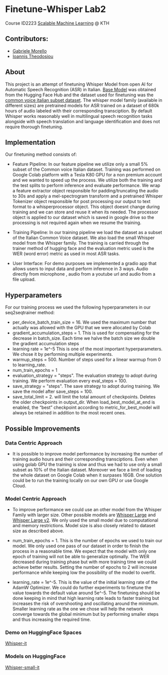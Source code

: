 # Finetune-Whisper Lab2

Course ID2223 [Scalable Machine Learning](https://id2223kth.github.io/) @ KTH 

## Contributors: 

- [Gabriele Morello](https://github.com/GGmorello)
- [Ioannis Theodosiou](https://github.com/GiannisTheo)

## About

This project is an attempt of finetuning Whisper Model from open AI for Automatic Speech Recognition (ASR) in Italian. [Base Model](https://huggingface.co/openai/whisper-small) was obtained from the Hugging Face Hub and the dataset used for finetuning was the [common voice italian subset dataset](https://huggingface.co/datasets/mozilla-foundation/common_voice_11_0/viewer/it). The whisper model family (available in different sizes) are pretrained models for ASR trained on a dataset of 680k hours of audio labeled with their corresponding transciption. By default Whisper works reasonably well in multilingual speech recognition tasks alongside with speech translation and language identification and does not require thorough finetuning.

## Implementation

Our finetuning method consists of:

- Feature Pipeline: In our feature pipeline we utilize only a small 5% subset of the Common voice Italian dataset. Training was performed on Google Colab platform with a Tesla K80 GPU for a non premium account and we wanted to speed up the process. We utilize both the training and the test splits to perform inference and evaluate performance. We wrap a feature extractor object responsible for padding/truncating the audio to 30s and apply a mel-spectrogram transform and a pretrained Whisper Tokenizer object responsible for post processing our output to text format to a whisperprocessor object. This object doesnt change during training and we can store and reuse it when its needed. The processor object is applied to our dataset which is saved in google drive so the processing is not required again when we resume the training. 

- Training Pipeline: In our training pipeline we load the dataset as a subset of the Italian Common Voice dataset. We also load the small Whisper model from the Whisper family. The training is carried through the trainer method of hugging face and the evaluation metric used is the WER (word error) metric as used in most ASR tasks. 

- User Interface: For demo purposes we implemented a gradio app that allows users to input data and perform inference in 3 ways. Audio directly from microphone , audio from a youtube url and audio from a file upload.


## Hyperparameters
For our training process we used the following hyperparameters in our seq2seqtrainer method:
- per_device_batch_train_size = 16. We used the maximum number that actually was allowed with the GPU that we were allocated by Colab
- gradient_accumulation_steps = 1. This is used for compensating for the decrease in batch_size. Each time we halve the batch size we double the gradient accumulation steps
- learning rate = 1e^-5 This is one of the most important hyperparameters. We chose it by performing multiple experiments.
- warmup_steps = 500. Number of steps used for a linear warmup from 0 to learning_rate.
- num_train_epochs = 1
- evaluation_strategy = "steps".  The evaluation strategy to adopt during training. We perform evaluation every eval_steps =  100. 
- save_strategy = "steps". The save strategy to adopt during training. We save the model after save_steps = 100.
- save_total_limit = 2. will limit the total amount of checkpoints. Deletes the older checkpoints in output_dir. When load_best_model_at_end is enabled, the “best” checkpoint according to metric_for_best_model will always be retained in addition to the most recent ones. 


## Possible Improvements

### Data Centric Approach
- It is possible to improve model performance by increasing the number of training audio hours and their corresponding transciptions. Even when using golab GPU the training is slow and thus we had to use only a small subset as 10% of the Italian dataset. Moreover we face a limit of loading the whole dataset on Google Colab when it surpases 16GB. One solution could be to run the training locally on our own GPU or use Google Cloud.

### Model Centric Approach
- To improve performance we could use an other model from the Whisper Family with larger size. Other possible models are [Whisper Large](https://huggingface.co/openai/whisper-large) and [Whisper Large v2](https://huggingface.co/openai/whisper-large-v2). We only used the small model due to computational and memory restrictions. Model size is also closely related to dataset size as described above. 

- num_train_epochs = 1. This is the number of epochs we used to train our model. We only used one pass of our dataset in order to finish the process in a reasonable time.  We expect that the model with only one epoch of training will not be able to generalize optimally. The WER decreased during training phase but with more training time we could achieve better results. Setting the number of epochs to 2 will increase performance while keeping low the possibility of the model to overfit.  
- learning_rate = 1e^-5. This is the value of the initial learning rate of the AdamW Optimizer. We could do further experiments to finetune the value towards the default value around 5e^-5. The finetuning should be done keeping in mind that high learning rate leads to faster training but increases the risk of overshooting and oscillating around the minimum. Smaller learning rate as the one we chose will help the network converge towards the global minimum but by performing smaller steps and thus increasing the required time.


### Demo on HuggingFace Spaces
[Whisper-it](https://huggingface.co/spaces/gianTheo/Whisper-IT-small)

### Models on HuggingFace

[Whisper-small-it](https://huggingface.co/GGmorello/whisper-small-it)

